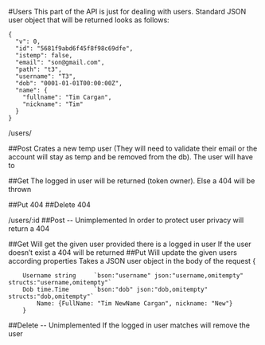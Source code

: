 #Users
This part of the API is just for dealing with users. Standard JSON user object that will be returned looks as follows:

	{
	  "v": 0,
	  "id": "5681f9abd6f45f8f98c69dfe",
	  "istemp": false,
	  "email": "son@gmail.com",
	  "path": "t3",
	  "username": "T3",
	  "dob": "0001-01-01T00:00:00Z",
	  "name": {
	    "fullname": "Tim Cargan",
	    "nickname": "Tim"
	  }
	}


/users/

##Post 
	Crates a new temp user (They will need to validate their email or the account will stay as temp and be removed from the db). The user will have to 

##Get
	The logged in user will be returned (token owner). Else a 404 will be thrown

##Put
	404
##Delete
	404 

/users/:id
##Post -- Unimplemented
	In order to protect user privacy will return a 404

##Get
	Will get the given user provided there is a logged in user
	If the user doesn’t exist a 404 will be returned
##Put
	Will update the given users according properties
	Takes a JSON user object in the body of the request
		{

		Username string 	`bson:"username" json:"username,omitempty" structs:"username,omitempty"`
		Dob	time.Time		`bson:"dob" json:"dob,omitempty" structs:"dob,omitempty"`
			Name: {FullName: "Tim NewName Cargan", nickname: "New"}
		}

##Delete -- Unimplemented
	If the logged in user matches will remove the user